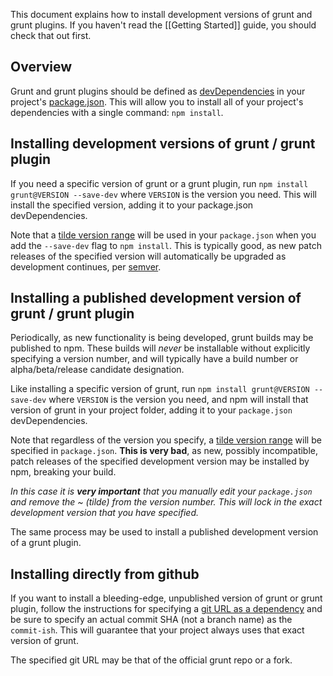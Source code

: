 This document explains how to install development versions of grunt and grunt plugins.  If you haven't read the [[Getting Started]] guide, you should check that out first.

## Overview
Grunt and grunt plugins should be defined as [devDependencies](https://npmjs.org/doc/json.html#devDependencies) in your project's [package.json](https://npmjs.org/doc/json.html).  This will allow you to install all of your project's dependencies with a single command: `npm install`.

## Installing development versions of grunt / grunt plugin 
If you need a specific version of grunt or a grunt plugin, run `npm install grunt@VERSION --save-dev` where `VERSION` is the version you need.  This will install the specified version, adding it to your package.json devDependencies.

Note that a [tilde version range] will be used in your `package.json` when you add the `--save-dev` flag to `npm install`. This is typically good, as new patch releases of the specified version will automatically be upgraded as development continues, per [semver].

[tilde version range]: https://npmjs.org/doc/json.html#Tilde-Version-Ranges
[semver]: http://semver.org

## Installing a published development version of grunt / grunt plugin
Periodically, as new functionality is being developed, grunt builds may be published to npm. These builds will _never_ be installable without explicitly specifying a version number, and will typically have a build number or alpha/beta/release candidate designation.

Like installing a specific version of grunt, run `npm install grunt@VERSION --save-dev` where `VERSION` is the version you need, and npm will install that version of grunt in your project folder, adding it to your `package.json` devDependencies.

Note that regardless of the version you specify, a [tilde version range][] will be specified in `package.json`. **This is very bad**, as new, possibly incompatible, patch releases of the specified development version may be installed by npm, breaking your build.

_In this case it is **very important** that you manually edit your `package.json` and remove the ~ (tilde) from the version number. This will lock in the exact development version that you have specified._

The same process may be used to install a published development version of a grunt plugin.

## Installing directly from github
If you want to install a bleeding-edge, unpublished version of grunt or grunt plugin, follow the instructions for specifying a [git URL as a dependency](https://npmjs.org/doc/json.html#Git-URLs-as-Dependencies) and be sure to specify an actual commit SHA (not a branch name) as the `commit-ish`. This will guarantee that your project always uses that exact version of grunt.

The specified git URL may be that of the official grunt repo or a fork.